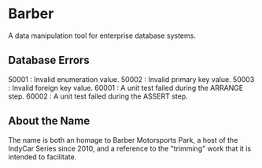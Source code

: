 # Barber

A data manipulation tool for enterprise database systems.

## Database Errors

50001 : Invalid enumeration value.
50002 : Invalid primary key value.
50003 : Invalid foreign key value.
60001 : A unit test failed during the ARRANGE step.
60002 : A unit test failed during the ASSERT step.

## About the Name

The name is both an homage to Barber Motorsports Park, a host of the IndyCar Series since 2010, and a reference to the "trimming" work that it is intended to facilitate.
